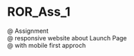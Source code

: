 # ROR_Ass_1
@ Assignment <br>
@ responsive website about Launch Page <br>
@ with mobile first approch <br>

